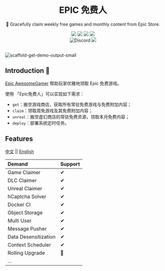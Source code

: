 <div align="center">
    <h1> EPIC 免费人</h1>
    <p>🍷 Gracefully claim weekly free games and monthly content from Epic Store.</p>
    <img src="https://img.shields.io/static/v1?message=reference&color=blue&style=for-the-badge&logo=micropython&label=python">
    <img src="https://img.shields.io/github/license/QIN2DIM/epic-awesome-gamer?style=for-the-badge">
    <a href="https://hub.docker.com/r/ech0sec/awesome-epic"><img src="https://img.shields.io/docker/pulls/ech0sec/awesome-epic?color=green&style=for-the-badge"></a>
	<a href=""><img src="https://img.shields.io/github/actions/workflow/status/QIN2DIM/epic-awesome-gamer/ci_docker_fish.yaml?style=for-the-badge"></a>
	<br>
    	<img alt="Discord" src="https://img.shields.io/discord/978108215499816980?style=social&logo=discord&label=echosec&link=https%3A%2F%2Fdiscord.gg%2FtZYBMNmChc">
	<a href="https://t.me/+Wdtxnn1yxU5jMmY5"><img src="https://img.shields.io/static/v1?style=social&logo=telegram&label=chat&message=studio" ></a>
	<br>
	<br>
</div>


![scaffold-get-demo-output-small](https://github.com/QIN2DIM/img_pool/blob/main/img/scaffold-get-demo-output-small.gif)

## Introduction 👋

[Epic AwesomeGamer](https://github.com/QIN2DIM/epic-awesome-gamer) 帮助玩家优雅地领取 Epic 免费游戏。

使用 「Epic免费人」可以实现如下需求：

- `get`：搬空游戏商店，获取所有常驻免费游戏与免费附加内容；
- `claim`：领取周免游戏及其免费附加内容；
- `unreal`：搬空虚幻商店的常驻免费资源，领取本月免费内容；
- `deploy`：部署系统定时任务。

## Features

[中文](https://www.wolai.com/vAiu9mSp6G15xhWeoEPUn2) || [English](https://www.wolai.com/21QTQvaYwahfgrVvRyw11D)

| Demand               | Support |
| :------------------- | :------ |
| Game Claimer         | ✔       |
| DLC Claimer          | ✔       |
| Unreal Claimer       | ✔       |
| hCaptcha Solver      | ✔       |
| Docker CI            | ✔       |
| Object Storage       |   ✔      |
| Multi User           | ✔       |
| Message Pusher       | ✔       |
| Data Desensitization | ✔       |
| Context Scheduler    | ✔       |
| Rolling Upgrade      | 🚧       |
| ...                  |         |
